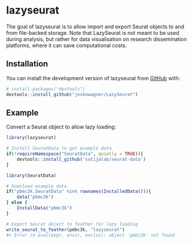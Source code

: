 <!-- README.md is generated from README.Rmd. Please edit that file -->



# lazyseurat

<!-- badges: start -->
<!-- badges: end -->

The goal of lazyseurat is to allow import and export Seurat objects to and from
    file-backed storage.
    Note that LazySeurat is not meant to be used during analysis,
    but rather for data visualisation on research dissemination
    platforms, where it can save computational costs.

## Installation

You can install the development version of lazyseurat from [GitHub](https://github.com/) with:

``` r
# install.packages("devtools")
devtools::install_github("jeskowagner/LazySeurat")
```

## Example

Convert a Seurat object to allow lazy loading:


``` r
library(lazyseurat)

# Install SeuratData to get example data
if(!requireNamespace("SeuratData", quietly = TRUE)){
    devtools::install_github('satijalab/seurat-data')
}

library(SeuratData)

# Download example data
if("pbmc3k.SeuratData" %in% rownames(InstalledData())){
    data("pbmc3k")
} else {
    InstallData("pbmc3k")
}

# Export Seurat object to feather for lazy loading
write_seurat_to_feather(pmbc3k, "lazyseurat")
#> Error in eval(expr, envir, enclos): object 'pmbc3k' not found
```

